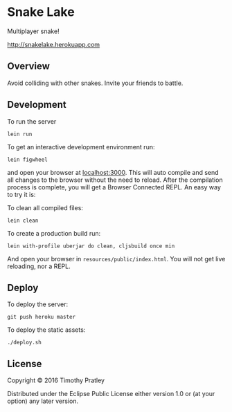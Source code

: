 # Snake Lake

Multiplayer snake!

http://snakelake.herokuapp.com

## Overview

Avoid colliding with other snakes.
Invite your friends to battle.

## Development

To run the server

    lein run

To get an interactive development environment run:

    lein figwheel

and open your browser at [localhost:3000](http://localhost:3000/).
This will auto compile and send all changes to the browser without the
need to reload. After the compilation process is complete, you will
get a Browser Connected REPL. An easy way to try it is:

To clean all compiled files:

    lein clean

To create a production build run:

    lein with-profile uberjar do clean, cljsbuild once min

And open your browser in `resources/public/index.html`. You will not
get live reloading, nor a REPL.

## Deploy

To deploy the server:

    git push heroku master

To deploy the static assets:

    ./deploy.sh

## License

Copyright © 2016 Timothy Pratley

Distributed under the Eclipse Public License either version 1.0 or (at your option) any later version.
